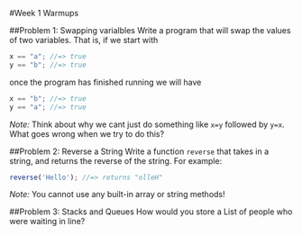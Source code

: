 #Week 1 Warmups

##Problem 1: Swapping varialbles
Write a program that will swap the values of two variables. That is, if we start with
```js
x == "a"; //=> true
y == "b"; //=> true
```
once the program has finished running we will have
```js
x == "b"; //=> true
y == "a"; //=> true
```
*Note:* Think about why we cant just do something like `x=y` followed by `y=x`. What goes wrong when we try to do this?


##Problem 2: Reverse a String
Write a function `reverse` that takes in a string, and returns the reverse of the string. For example:
```js
reverse('Hello'); //=> returns "olleH"
```
*Note:* You cannot use any built-in array or string methods!

##Problem 3: Stacks and Queues
How would you store a List of people who were waiting in line?
